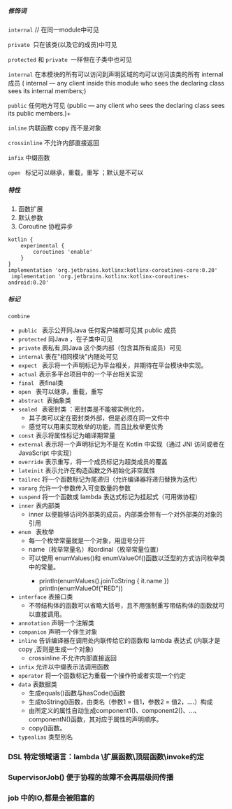 ##### 修饰词 

`internal` // 在同一module中可见

`private `只在该类(以及它的成员)中可见

`protected` 和 `private `一样但在子类中也可见

`internal` 在本模块的所有可以访问到声明区域的均可以访问该类的所有 internal 成员 ( internal — any client inside this module who sees the declaring class sees its internal members;)

`public` 任何地方可见 (public — any client who sees the declaring class sees its public members.)+

`inline` 内联函数 copy 而不是对象

`crossinline`  不允许内部直接返回

`infix` 中缀函数

`open `  标记可以继承，重载，重写 ；默认是不可以

##### 特性
1. 函数扩展 
2. 默认参数
3. Coroutine 协程异步 
```  
kotlin {
    experimental {
        coroutines 'enable'
    }
}
implementation 'org.jetbrains.kotlinx:kotlinx-coroutines-core:0.20'
 implementation 'org.jetbrains.kotlinx:kotlinx-coroutines-android:0.20'
 ```
 
##### 标记
`combine ` 

- `public ` 表示公开同Java 任何客户端都可见其 public 成员
- `protected` 同Java ，在子类中可见
- `private`  表私有,同Java 这个类内部（包含其所有成员）可见
- `internal` 表在"相同模块"内随处可见
- `expect ` 表示将一个声明标记为平台相关，并期待在平台模块中实现。
- `actual` 表示多平台项目中的一个平台相关实现
- `final ` 表final类
- `open `  表可以继承，重载，重写
- `abstract `表抽象类
- `sealed ` 表密封类 ：密封类是不能被实例化的，
    - 其子类可以定在密封类外部，但是必须在同一文件中 
    - 感觉可以用来实现枚举的功能，而且比枚举更优秀
- `const` 表示将属性标记为编译期常量
- `external`  表示将一个声明标记为不是在 Kotlin 中实现（通过 JNI 访问或者在 JavaScript 中实现）
- `override` 表示重写，将一个成员标记为超类成员的覆盖
- `lateinit` 表示允许在构造函数之外初始化非空属性
- `tailrec` 将一个函数标记为尾递归（允许编译器将递归替换为迭代）
- `vararg`  允许一个参数传入可变数量的参数
- `suspend` 将一个函数或 lambda 表达式标记为挂起式（可用做协程）
- `inner` 表内部类
    -  inner 以便能够访问外部类的成员。内部类会带有一个对外部类的对象的引用
- `enum ` 表枚举
    - 每一个枚举常量就是一个对象，用逗号分开
    - name（枚举常量名）和ordinal（枚举常量位置）
    - 可以使用 enumValues<T>()和 enumValueOf<T>()函数以泛型的方式访问枚举类中的常量。
        - println(enumValues<Color>().joinToString { it.name })    println(enumValueOf<Color>("RED"))
- `interface` 表接口类
    - 不带结构体的函数可以省略大括号，且不用强制重写带结构体的函数就可以直接调用。
- `annotation` 声明一个注解类
- `companion` 声明一个伴生对象
- `inline` 告诉编译器在调用处内联传给它的函数和 lambda 表达式 (内联才是copy ,否则是生成一个对象)
  - crossinline 不允许内部直接返回
- `infix` 允许以中缀表示法调用函数
- `operator` 将一个函数标记为重载一个操作符或者实现一个约定
- `data` 表数据类
    - 生成equals()函数与hasCode()函数
    - 生成toString()函数，由类名（参数1 = 值1，参数2 = 值2，....）构成
    - 由所定义的属性自动生成component1()、component2()、...、componentN()函数，其对应于属性的声明顺序。
    - copy()函数。 
- `typealias`  类型别名


### DSL 特定领域语言：lambda \扩展函数\顶层函数\invoke约定
### SupervisorJob() 便于协程的故障不会再层级间传播
### job 中的IO,都是会被阻塞的
